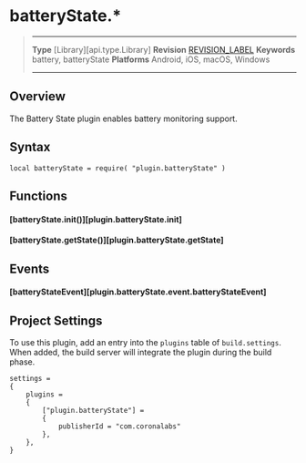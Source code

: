 # batteryState.*

> --------------------- ------------------------------------------------------------------------------------------
> __Type__              [Library][api.type.Library]
> __Revision__          [REVISION_LABEL](REVISION_URL)
> __Keywords__          battery, batteryState
> __Platforms__			Android, iOS, macOS, Windows
> --------------------- ------------------------------------------------------------------------------------------

## Overview

The Battery State plugin enables battery monitoring support.


## Syntax

	local batteryState = require( "plugin.batteryState" )


## Functions

#### [batteryState.init()][plugin.batteryState.init]

#### [batteryState.getState()][plugin.batteryState.getState]


## Events

#### [batteryStateEvent][plugin.batteryState.event.batteryStateEvent]

 
## Project Settings

To use this plugin, add an entry into the `plugins` table of `build.settings`. When added, the build server will integrate the plugin during the build phase.

``````{ brush="lua" gutter="false" first-line="1" highlight="[5,6,7,8]" }
settings =
{
	plugins =
	{
		["plugin.batteryState"] =
		{
			publisherId = "com.coronalabs"
		},
	},		
}
``````
